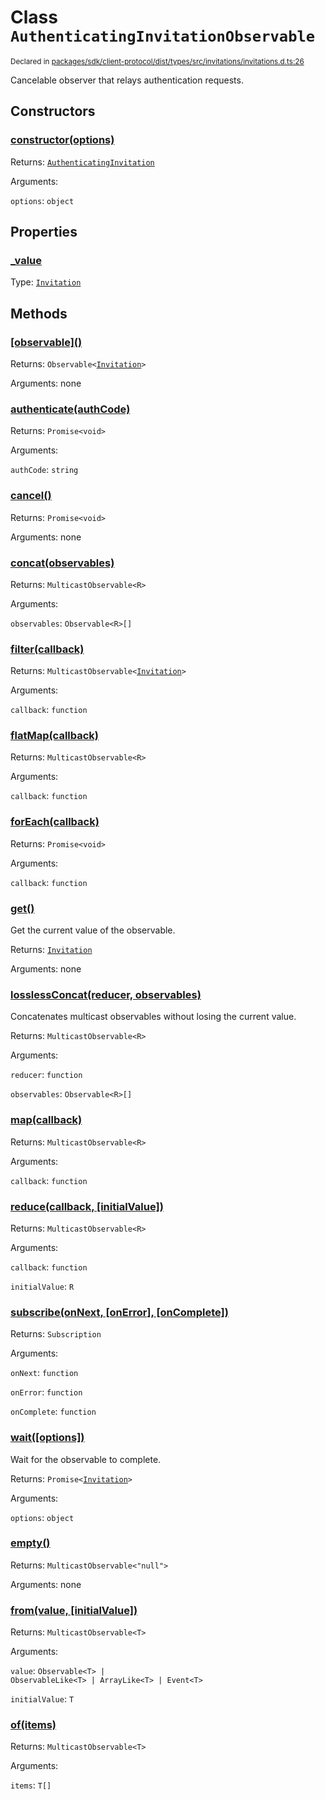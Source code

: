 # Class `AuthenticatingInvitationObservable`
<sub>Declared in [packages/sdk/client-protocol/dist/types/src/invitations/invitations.d.ts:26]()</sub>


Cancelable observer that relays authentication requests.

## Constructors
### [constructor(options)]()




Returns: <code>[AuthenticatingInvitation](/api/@dxos/react-client/classes/AuthenticatingInvitationObservable)</code>

Arguments: 

`options`: <code>object</code>



## Properties
### [_value]()
Type: <code>[Invitation](/api/@dxos/react-client/interfaces/Invitation)</code>




## Methods
### [\[observable\]()]()




Returns: <code>Observable&lt;[Invitation](/api/@dxos/react-client/interfaces/Invitation)&gt;</code>

Arguments: none




### [authenticate(authCode)]()




Returns: <code>Promise&lt;void&gt;</code>

Arguments: 

`authCode`: <code>string</code>


### [cancel()]()




Returns: <code>Promise&lt;void&gt;</code>

Arguments: none




### [concat(observables)]()




Returns: <code>MulticastObservable&lt;R&gt;</code>

Arguments: 

`observables`: <code>Observable&lt;R&gt;[]</code>


### [filter(callback)]()




Returns: <code>MulticastObservable&lt;[Invitation](/api/@dxos/react-client/interfaces/Invitation)&gt;</code>

Arguments: 

`callback`: <code>function</code>


### [flatMap(callback)]()




Returns: <code>MulticastObservable&lt;R&gt;</code>

Arguments: 

`callback`: <code>function</code>


### [forEach(callback)]()




Returns: <code>Promise&lt;void&gt;</code>

Arguments: 

`callback`: <code>function</code>


### [get()]()


Get the current value of the observable.

Returns: <code>[Invitation](/api/@dxos/react-client/interfaces/Invitation)</code>

Arguments: none




### [losslessConcat(reducer, observables)]()


Concatenates multicast observables without losing the current value.

Returns: <code>MulticastObservable&lt;R&gt;</code>

Arguments: 

`reducer`: <code>function</code>

`observables`: <code>Observable&lt;R&gt;[]</code>


### [map(callback)]()




Returns: <code>MulticastObservable&lt;R&gt;</code>

Arguments: 

`callback`: <code>function</code>


### [reduce(callback, \[initialValue\])]()




Returns: <code>MulticastObservable&lt;R&gt;</code>

Arguments: 

`callback`: <code>function</code>

`initialValue`: <code>R</code>


### [subscribe(onNext, \[onError\], \[onComplete\])]()




Returns: <code>Subscription</code>

Arguments: 

`onNext`: <code>function</code>

`onError`: <code>function</code>

`onComplete`: <code>function</code>


### [wait(\[options\])]()


Wait for the observable to complete.

Returns: <code>Promise&lt;[Invitation](/api/@dxos/react-client/interfaces/Invitation)&gt;</code>

Arguments: 

`options`: <code>object</code>


### [empty()]()




Returns: <code>MulticastObservable&lt;"null"&gt;</code>

Arguments: none




### [from(value, \[initialValue\])]()




Returns: <code>MulticastObservable&lt;T&gt;</code>

Arguments: 

`value`: <code>Observable&lt;T&gt; | ObservableLike&lt;T&gt; | ArrayLike&lt;T&gt; | Event&lt;T&gt;</code>

`initialValue`: <code>T</code>


### [of(items)]()




Returns: <code>MulticastObservable&lt;T&gt;</code>

Arguments: 

`items`: <code>T[]</code>


